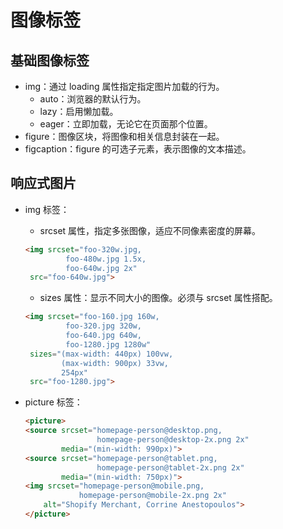# 图像标签

## 基础图像标签

- img：通过 loading 属性指定指定图片加载的行为。
    - auto：浏览器的默认行为。
    - lazy：启用懒加载。
    - eager：立即加载，无论它在页面那个位置。
- figure：图像区块，将图像和相关信息封装在一起。
- figcaption：figure 的可选子元素，表示图像的文本描述。

## 响应式图片

- img 标签：
    - srcset 属性，指定多张图像，适应不同像素密度的屏幕。

    ```html
    <img srcset="foo-320w.jpg,
             foo-480w.jpg 1.5x,
             foo-640w.jpg 2x"
     src="foo-640w.jpg">
    ```

    - sizes 属性：显示不同大小的图像。必须与 srcset 属性搭配。

    ```html
    <img srcset="foo-160.jpg 160w,
             foo-320.jpg 320w,
             foo-640.jpg 640w,
             foo-1280.jpg 1280w"
     sizes="(max-width: 440px) 100vw,
            (max-width: 900px) 33vw,
            254px"
     src="foo-1280.jpg">
    ```

- picture 标签：

    ```html
    <picture>
    <source srcset="homepage-person@desktop.png,
                    homepage-person@desktop-2x.png 2x"
            media="(min-width: 990px)">
    <source srcset="homepage-person@tablet.png,
                    homepage-person@tablet-2x.png 2x"
            media="(min-width: 750px)">
    <img srcset="homepage-person@mobile.png,
                homepage-person@mobile-2x.png 2x"
        alt="Shopify Merchant, Corrine Anestopoulos">
    </picture>
    ```
